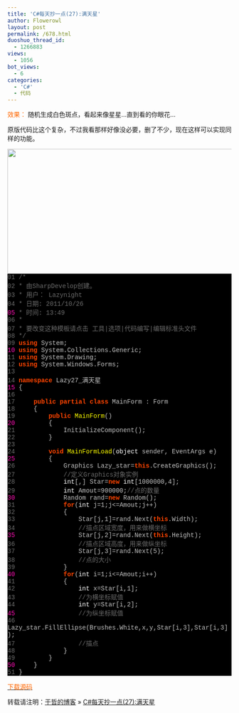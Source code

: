 ```yaml
---
title: 'C#每天抄一点(27):满天星'
author: Flowerowl
layout: post
permalink: /678.html
duoshuo_thread_id:
  - 1266883
views:
  - 1056
bot_views:
  - 6
categories:
  - 'C#'
  - 代码
---
```

  
<span style="color: #ff6600;">效果：</span> 随机生成白色斑点，看起来像星星&#8230;直到看的你眼花&#8230;

原版代码比这个复杂，不过我看那样好像没必要，删了不少，现在这样可以实现同样的功能。

<img class="aligncenter size-full wp-image-680" title="Lazynight | 夜阑" src="http://lazynight.me/wp-content/uploads/2011/10/20111026182705.jpg" alt="" width="565" height="281" />

<div class="source" style="font-family: '[object HTMLOptionElement]', Consolas, 'Lucida Console', 'Courier New'; color: #c0c0c0; background-color: #000000;">
  <span style="color: #696969;">01</span> <span style="color: #696969;">/*</span><br /> <span style="color: #696969;">02</span> <span style="color: #696969;"> * 由SharpDevelop创建。</span><br /> <span style="color: #696969;">03</span> <span style="color: #696969;"> * 用户： Lazynight</span><br /> <span style="color: #696969;">04</span> <span style="color: #696969;"> * 日期: 2011/10/26</span><br /> <span style="color: #f810b0;">05</span> <span style="color: #696969;"> * 时间: 13:49</span><br /> <span style="color: #696969;">06</span> <span style="color: #696969;"> * </span><br /> <span style="color: #696969;">07</span> <span style="color: #696969;"> * 要改变这种模板请点击 工具|选项|代码编写|编辑标准头文件</span><br /> <span style="color: #696969;">08</span> <span style="color: #696969;"> */</span><br /> <span style="color: #696969;">09</span> <span style="color: #ff4400; font-weight: bold;">using</span> <span style="color: #c0c0c0;">System</span>;<br /> <span style="color: #f810b0;">10</span> <span style="color: #ff4400; font-weight: bold;">using</span> <span style="color: #c0c0c0;">System.Collections.Generic</span>;<br /> <span style="color: #696969;">11</span> <span style="color: #ff4400; font-weight: bold;">using</span> <span style="color: #c0c0c0;">System.Drawing</span>;<br /> <span style="color: #696969;">12</span> <span style="color: #ff4400; font-weight: bold;">using</span> <span style="color: #c0c0c0;">System.Windows.Forms</span>;<br /> <span style="color: #696969;">13</span><br /> <span style="color: #696969;">14</span> <span style="color: #ff4400; font-weight: bold;">namespace</span> <span style="color: #c0c0c0;">Lazy27_</span><span style="color: #c0c0c0;">满天星</span><br /> <span style="color: #f810b0;">15</span> <span style="color: #c0c0c0;">{</span><br /> <span style="color: #696969;">16</span><br /> <span style="color: #696969;">17</span>     <span style="color: #ff4400; font-weight: bold;">public</span> <span style="color: #ff4400; font-weight: bold;">partial</span> <span style="color: #ff4400; font-weight: bold;">class</span> <span style="color: #c0c0c0;">MainForm</span> <span style="color: #c0c0c0;">:</span> <span style="color: #c0c0c0;">Form</span><br /> <span style="color: #696969;">18</span>     <span style="color: #c0c0c0;">{</span><br /> <span style="color: #696969;">19</span>         <span style="color: #ff4400; font-weight: bold;">public</span> <span style="color: #ffff00;">MainForm</span>()<br /> <span style="color: #f810b0;">20</span>         <span style="color: #c0c0c0;">{</span><br /> <span style="color: #696969;">21</span>             <span style="color: #c0c0c0;">InitializeComponent</span>();<br /> <span style="color: #696969;">22</span>         <span style="color: #c0c0c0;">}</span><br /> <span style="color: #696969;">23</span><br /> <span style="color: #696969;">24</span>         <span style="color: #ff4400; font-weight: bold;">void</span> <span style="color: #ffff00;">MainFormLoad</span>(<span style="color: #ffffff;">object</span> <span style="color: #c0c0c0;">sender</span><span style="color: #c0c0c0;">,</span> <span style="color: #c0c0c0;">EventArgs</span> <span style="color: #c0c0c0;">e</span>)<br /> <span style="color: #f810b0;">25</span>         <span style="color: #c0c0c0;">{</span><br /> <span style="color: #696969;">26</span>             <span style="color: #c0c0c0;">Graphics</span> <span style="color: #c0c0c0;">Lazy_star</span><span style="color: #c0c0c0;">=</span><span style="color: #ff4400; font-weight: bold;">this</span><span style="color: #c0c0c0;">.</span><span style="color: #c0c0c0;">CreateGraphics</span>();<br /> <span style="color: #696969;">27</span>             <span style="color: #696969;">//定义Graphics对象实例</span><br /> <span style="color: #696969;">28</span>             <span style="color: #ffffff;">int</span><span style="color: #c0c0c0;">[,]</span> <span style="color: #c0c0c0;">Star</span><span style="color: #c0c0c0;">=</span><span style="color: #ff4400; font-weight: bold;">new</span> <span style="color: #ffffff;">int</span><span style="color: #c0c0c0;">[</span><span style="color: #c0c0c0;">1000000</span><span style="color: #c0c0c0;">,</span><span style="color: #c0c0c0;">4</span><span style="color: #c0c0c0;">];</span><br /> <span style="color: #696969;">29</span>             <span style="color: #ffffff;">int</span> <span style="color: #c0c0c0;">Amout</span><span style="color: #c0c0c0;">=</span><span style="color: #c0c0c0;">900000</span>;<span style="color: #696969;">//点的数量</span><br /> <span style="color: #f810b0;">30</span>             <span style="color: #c0c0c0;">Random</span> <span style="color: #c0c0c0;">rand</span><span style="color: #c0c0c0;">=</span><span style="color: #ff4400; font-weight: bold;">new</span> <span style="color: #c0c0c0;">Random</span>();<br /> <span style="color: #696969;">31</span>             <span style="color: #ff4400; font-weight: bold;">for</span>(<span style="color: #ffffff;">int</span> <span style="color: #c0c0c0;">j</span><span style="color: #c0c0c0;">=</span><span style="color: #c0c0c0;">1</span>;<span style="color: #c0c0c0;">j</span><span style="color: #c0c0c0;"><=</span><span style="color: #c0c0c0;">Amout</span>;<span style="color: #c0c0c0;">j</span><span style="color: #c0c0c0;">++)</span><br /> <span style="color: #696969;">32</span>             <span style="color: #c0c0c0;">{</span><br /> <span style="color: #696969;">33</span>                 <span style="color: #c0c0c0;">Star</span><span style="color: #c0c0c0;">[</span><span style="color: #c0c0c0;">j</span><span style="color: #c0c0c0;">,</span><span style="color: #c0c0c0;">1</span><span style="color: #c0c0c0;">]=</span><span style="color: #c0c0c0;">rand</span><span style="color: #c0c0c0;">.</span><span style="color: #c0c0c0;">Next</span>(<span style="color: #ff4400; font-weight: bold;">this</span><span style="color: #c0c0c0;">.</span><span style="color: #c0c0c0;">Width</span>);<br /> <span style="color: #696969;">34</span>                 <span style="color: #696969;">//描点区域宽度，用来做横坐标</span><br /> <span style="color: #f810b0;">35</span>                 <span style="color: #c0c0c0;">Star</span><span style="color: #c0c0c0;">[</span><span style="color: #c0c0c0;">j</span><span style="color: #c0c0c0;">,</span><span style="color: #c0c0c0;">2</span><span style="color: #c0c0c0;">]=</span><span style="color: #c0c0c0;">rand</span><span style="color: #c0c0c0;">.</span><span style="color: #c0c0c0;">Next</span>(<span style="color: #ff4400; font-weight: bold;">this</span><span style="color: #c0c0c0;">.</span><span style="color: #c0c0c0;">Height</span>);<br /> <span style="color: #696969;">36</span>                 <span style="color: #696969;">//描点区域高度，用来做纵坐标</span><br /> <span style="color: #696969;">37</span>                 <span style="color: #c0c0c0;">Star</span><span style="color: #c0c0c0;">[</span><span style="color: #c0c0c0;">j</span><span style="color: #c0c0c0;">,</span><span style="color: #c0c0c0;">3</span><span style="color: #c0c0c0;">]=</span><span style="color: #c0c0c0;">rand</span><span style="color: #c0c0c0;">.</span><span style="color: #c0c0c0;">Next</span>(<span style="color: #c0c0c0;">5</span>);<br /> <span style="color: #696969;">38</span>                 <span style="color: #696969;">//点的大小</span><br /> <span style="color: #696969;">39</span>             <span style="color: #c0c0c0;">}</span><br /> <span style="color: #f810b0;">40</span>             <span style="color: #ff4400; font-weight: bold;">for</span>(<span style="color: #ffffff;">int</span> <span style="color: #c0c0c0;">i</span><span style="color: #c0c0c0;">=</span><span style="color: #c0c0c0;">1</span>;<span style="color: #c0c0c0;">i</span><span style="color: #c0c0c0;"><=</span><span style="color: #c0c0c0;">Amout</span>;<span style="color: #c0c0c0;">i</span><span style="color: #c0c0c0;">++)</span><br /> <span style="color: #696969;">41</span>             <span style="color: #c0c0c0;">{</span><br /> <span style="color: #696969;">42</span>                 <span style="color: #ffffff;">int</span> <span style="color: #c0c0c0;">x</span><span style="color: #c0c0c0;">=</span><span style="color: #c0c0c0;">Star</span><span style="color: #c0c0c0;">[</span><span style="color: #c0c0c0;">i</span><span style="color: #c0c0c0;">,</span><span style="color: #c0c0c0;">1</span><span style="color: #c0c0c0;">];</span><br /> <span style="color: #696969;">43</span>                 <span style="color: #696969;">//为横坐标赋值</span><br /> <span style="color: #696969;">44</span>                 <span style="color: #ffffff;">int</span> <span style="color: #c0c0c0;">y</span><span style="color: #c0c0c0;">=</span><span style="color: #c0c0c0;">Star</span><span style="color: #c0c0c0;">[</span><span style="color: #c0c0c0;">i</span><span style="color: #c0c0c0;">,</span><span style="color: #c0c0c0;">2</span><span style="color: #c0c0c0;">];</span><br /> <span style="color: #f810b0;">45</span>                 <span style="color: #696969;">//为纵坐标赋值</span><br /> <span style="color: #696969;">46</span>                 <span style="color: #c0c0c0;">Lazy_star</span><span style="color: #c0c0c0;">.</span><span style="color: #c0c0c0;">FillEllipse</span>(<span style="color: #c0c0c0;">Brushes</span><span style="color: #c0c0c0;">.</span><span style="color: #c0c0c0;">White</span><span style="color: #c0c0c0;">,</span><span style="color: #c0c0c0;">x</span><span style="color: #c0c0c0;">,</span><span style="color: #c0c0c0;">y</span><span style="color: #c0c0c0;">,</span><span style="color: #c0c0c0;">Star</span><span style="color: #c0c0c0;">[</span><span style="color: #c0c0c0;">i</span><span style="color: #c0c0c0;">,</span><span style="color: #c0c0c0;">3</span><span style="color: #c0c0c0;">],</span><span style="color: #c0c0c0;">Star</span><span style="color: #c0c0c0;">[</span><span style="color: #c0c0c0;">i</span><span style="color: #c0c0c0;">,</span><span style="color: #c0c0c0;">3</span><span style="color: #c0c0c0;">]);</span><br /> <span style="color: #696969;">47</span>                 <span style="color: #696969;">//描点</span><br /> <span style="color: #696969;">48</span>             <span style="color: #c0c0c0;">}</span><br /> <span style="color: #696969;">49</span>         <span style="color: #c0c0c0;">}</span><br /> <span style="color: #f810b0;">50</span>     <span style="color: #c0c0c0;">}</span><br /> <span style="color: #696969;">51</span> <span style="color: #c0c0c0;">}</span>
</div>

<span style="color: #ff6600;"><a href="http://down.qiannao.com/space/file/flowerowl/-4e0a-4f20-5206-4eab/Lazy27_-6ee1-5929-661f.rar/.page" target="_blank"><span style="color: #ff6600;">下载源码</span></a></span>

转载请注明：[于哲的博客][1] &raquo; [C#每天抄一点(27):满天星][2]

 [1]: http://lazynight.me
 [2]: http://lazynight.me/678.html